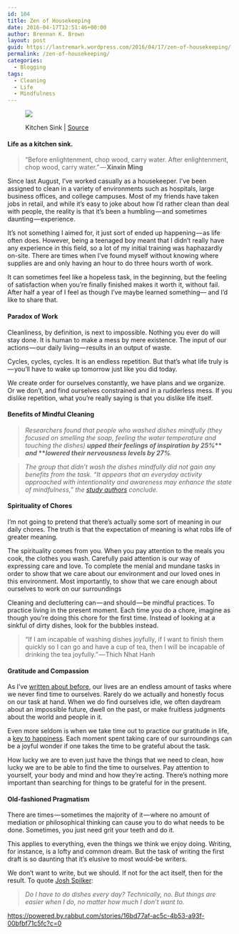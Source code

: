 ```yaml
---
id: 104
title: Zen of Housekeeping
date: 2016-04-17T12:51:46+00:00
author: Brennan K. Brown
layout: post
guid: https://lastremark.wordpress.com/2016/04/17/zen-of-housekeeping/
permalink: /zen-of-housekeeping/
categories:
  - Blogging
tags:
  - Cleaning
  - Life
  - Mindfulness
---
```


<figure class="wp-caption"> 

<img data-width="1024" data-height="1024" src="https://cdn-images-1.medium.com/max/2560/1*rlUEM9EKTlYGMPAJCyT2FQ.jpeg" /> <figcaption class="wp-caption-text">Kitchen Sink | <a href="https://www.flickr.com/photos/matthewragan/6861394236" target="_blank" rel="noopener noreferrer">Source</a></figcaption></figure> 

#### Life as a kitchen sink.

> “Before enlightenment, chop wood, carry water. After enlightenment, chop wood, carry water.” — <b>Xinxin Ming</b> 

<span>S</span>ince last August, I’ve worked casually as a housekeeper. I’ve been assigned to clean in a variety of environments such as hospitals, large business offices, and college campuses. Most of my friends have taken jobs in retail, and while it’s easy to joke about how I’d rather clean than deal with people, the reality is that it’s been a humbling — and sometimes daunting — experience.

It’s not something I aimed for, it just sort of ended up happening — as life often does. However, being a teenaged boy meant that I didn’t really have any experience in this field, so a lot of my initial training was haphazardly on-site. There are times when I’ve found myself without knowing where supplies are and only having an hour to do three hours worth of work.

<!--more-->

It can sometimes feel like a hopeless task, in the beginning, but the feeling of satisfaction when you’re finally finished makes it worth it, without fail. After half a year of I feel as though I’ve maybe learned something— and I’d like to share that.

#### Paradox of Work

Cleanliness, by definition, is next to impossible. Nothing you ever do will stay done. It is human to make a mess by mere existence. The input of our actions — our daily living — results in an output of waste.

Cycles, cycles, cycles. It is an endless repetition. But that’s what life truly is — you’ll have to wake up tomorrow just like you did today.

We create order for ourselves constantly, we have plans and we organize. Or we don’t, and find ourselves constrained and in a rudderless mess. If you dislike repetition, what you’re really saying is that you dislike life itself.

#### Benefits of Mindful Cleaning

> _Researchers found that people who washed dishes mindfully (they focused on smelling the soap, feeling the water temperature and touching the dishes)_ <b>_upped their feelings of inspiration by 25%_** _and_ **_lowered their nervousness levels by 27%_</b>_._ 

> _The group that didn’t wash the dishes mindfully did not gain any benefits from the task. “It appears that an everyday activity approached with intentionality and awareness may enhance the state of mindfulness,” the_ <a href="http://time.com/4056280/washing-dishes-stress-relief-mindfulness/" target="_blank" rel="noopener noreferrer"><em>study authors</em></a> _conclude._ 

#### Spirituality of Chores

I’m not going to pretend that there’s actually some sort of meaning in our daily chores. The truth is that the expectation of meaning is what robs life of greater meaning.

The spirituality comes from you. When you pay attention to the meals you cook, the clothes you wash. Carefully paid attention is our way of expressing care and love. To complete the menial and mundane tasks in order to show that we care about our environment and our loved ones in this environment. Most importantly, to show that we care enough about ourselves to work on our surroundings

Cleaning and decluttering can — and should — be mindful practices. To practice living in the present moment. Each time you do a chore, imagine as though you’re doing this chore for the first time. Instead of looking at a sinkful of dirty dishes, look for the bubbles instead.



> “If I am incapable of washing dishes joyfully, if I want to finish them quickly so I can go and have a cup of tea, then I will be incapable of drinking the tea joyfully.” — Thich Nhat Hanh



#### Gratitude and Compassion

As I’ve <a href="https://medium.com/everyday-essays/usage-of-wiggle-room-91cbaf335ead#.w52gkkbyz" target="_blank" rel="noopener noreferrer">written about before</a>, our lives are an endless amount of tasks where we never find time to ourselves. Rarely do we actually and honestly focus on our task at hand. When we do find ourselves idle, we often daydream about an impossible future, dwell on the past, or make fruitless judgments about the world and people in it.

Even more seldom is when we take time out to practice our gratitude in life, a <a href="https://www.ted.com/talks/david_steindl_rast_want_to_be_happy_be_grateful?language=en" target="_blank" rel="noopener noreferrer">key to happiness</a>. Each moment spent taking care of our surroundings can be a joyful wonder if one takes the time to be grateful about the task.

How lucky we are to even just have the things that we need to clean, how lucky we are to be able to find the time to ourselves. Pay attention to yourself, your body and mind and how they’re acting. There’s nothing more important than searching for things to be grateful for in the present.

#### Old-fashioned Pragmatism

There are times — sometimes the majority of it — where no amount of mediation or philosophical thinking can cause you to do what needs to be done. Sometimes, you just need grit your teeth and do it.

This applies to everything, even the things we think we enjoy doing. Writing, for instance, is a lofty and common dream. But the task of writing the first draft is so daunting that it’s elusive to most would-be writers.

We don’t want to write, but we should. If not for the act itself, then for the result. To quote <a href="https://medium.com/u/6cf1fe1f939b" target="_blank" rel="noopener noreferrer">Josh Spilker</a>:

> _Do I have to do dishes every day? Technically, no. But things are easier when I do, no matter how much I don’t want to._

<https://powered.by.rabbut.com/stories/16bd77af-ac5c-4b53-a93f-00bfbf71c5fc?c=0>
